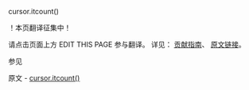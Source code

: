  cursor.itcount()

 ！本页翻译征集中！

请点击页面上方 EDIT THIS PAGE 参与翻译。
详见：
[贡献指南]( https://github.com/whaleal/MongoDB-Manual-zh/blob/master/CONTRIBUTING.md )、
[原文链接](  https://docs.mongodb.com/manual/reference/method/cursor.itcount/  )。

 参见

原文 - [cursor.itcount()]( https://docs.mongodb.com/manual/reference/method/cursor.itcount/ )

